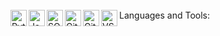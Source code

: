 <br />
Languages and Tools:
<img align="left" alt="Python" width="26px" src="https://raw.githubusercontent.com/rahuldkjain/github-profile-readme-generator/master/src/images/icons/Languages/python.svg" />
<img align="left" alt="Java" width="26px" src="https://raw.githubusercontent.com/rahuldkjain/github-profile-readme-generator/master/src/images/icons/Languages/java.svg" />
<img align="left" alt="SQL" width="26px" src="https://raw.githubusercontent.com/rahuldkjain/github-profile-readme-generator/master/src/images/icons/Languages/sql.svg" />
<img align="left" alt="Git" width="26px" src="https://raw.githubusercontent.com/rahuldkjain/github-profile-readme-generator/master/src/images/icons/Software/git.svg" />
<img align="left" alt="GitHub" width="26px" src="https://raw.githubusercontent.com/rahuldkjain/github-profile-readme-generator/master/src/images/icons/Software/github.svg" />
<img align="left" alt="VS Code" width="26px" src="https://raw.githubusercontent.com/rahuldkjain/github-profile-readme-generator/master/src/images/icons/Software/vscode.svg" />
<br />
<br />
